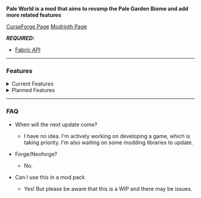 **Pale World is a mod that aims to revamp the Pale Garden Biome and add more related features**

[CurseForge Page](https://www.curseforge.com/minecraft/mc-mods/pale-world)
[Modrinth Page](https://modrinth.com/mod/pale-world)


**_REQUIRED:_**
* [Fabric API](https://modrinth.com/mod/fabric-api)

----------------------------
### Features

<details>
<summary>Current Features</summary>

* Blocks & Items
  * Pale Vines
  * Pale Berries
  * Dying Dripleaf (Big & Small)
  * Dying Azelea
 
* Pale Biome Variants
  * Pale Caves

* Mobs
  * Pale Axolotl
  * Vampire Bat
  
* Advancements

</details>


<details>
<summary>Planned Features</summary>
  
* Biome Generation Tweaks

* VFX

* SFX

* Structures

* More of everything already added!

* Dimension (?)
</details>

----------

### FAQ

* When will the next update come?
  * I have no idea. I'm actively working on developing a game, which is taking priority. I'm also waiting on some modding libraries to update.

  
* Forge/Neoforge?
  * No.


* Can I use this in a mod pack
  * Yes! But please be aware that this is a WIP and there may be issues.
